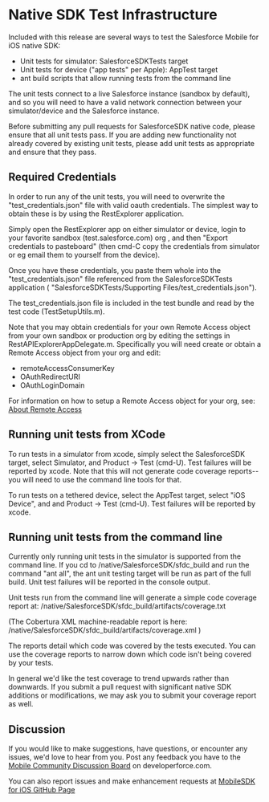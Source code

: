 

# Native SDK Test Infrastructure

Included with this release are several ways to test the Salesforce Mobile for iOS native SDK:

- Unit tests for simulator: SalesforceSDKTests target
- Unit tests for device ("app tests" per Apple): AppTest target
- ant build scripts that allow running tests from the command line

The unit tests connect to a live Salesforce instance (sandbox by default), and so you will need to have a valid network connection between your simulator/device and the Salesforce instance.

Before submitting any pull requests for SalesforceSDK native code, please ensure that all unit tests pass. If you are adding new functionality not already covered by existing unit tests, please add unit tests as appropriate and ensure that they pass.

## Required Credentials

In order to run any of the unit tests, you will need to overwrite the "test\_credentials.json" file with valid oauth credentials.
The simplest way to obtain these is by using the RestExplorer application.  

Simply open the RestExplorer app on either simulator or device, login to your favorite sandbox (test.salesforce.com) org , and then 
"Export credentials to pasteboard" (then cmd-C copy the credentials from simulator or eg email them to yourself from the device).

Once you have these credentials, you paste them whole into the "test\_credentials.json" file referenced from the SalesforceSDKTests application ( "SalesforceSDKTests/Supporting Files/test_credentials.json").  

The test_credentials.json file is included in the test bundle and read by the test code (TestSetupUtils.m).  

Note that you may obtain credentials for your own Remote Access object from your own sandbox or production org by editing the settings in RestAPIExplorerAppDelegate.m.  Specifically you will need create or obtain a Remote Access object from your org and edit:

- remoteAccessConsumerKey
- OAuthRedirectURI
- OAuthLoginDomain

For information on how to setup a Remote Access object for your org, see:
[About Remote Access](http://login.salesforce.com/help/doc/en/remoteaccess_about.htm) 


## Running unit tests from XCode

To run tests in a simulator from xcode, simply select the SalesforceSDK target, select Simulator, and Product -> Test (cmd-U). Test failures will be reported by xcode. Note that this will not generate code coverage reports-- you will need to use the command line tools for that.

To run tests on a tethered device, select the AppTest target, select "iOS Device", and and Product -> Test (cmd-U).  Test failures will be reported by xcode. 

## Running unit tests from the command line 

Currently only running unit tests in the simulator is supported from the command line.
If you cd to /native/SalesforceSDK/sfdc_build and run the command "ant all", the ant unit testing target will be run as part of the full build.  Unit test failures will be reported in the console output. 

Unit tests run from the command line will generate a simple code coverage report at:
/native/SalesforceSDK/sfdc_build/artifacts/coverage.txt

(The Cobertura XML machine-readable report is here:
/native/SalesforceSDK/sfdc_build/artifacts/coverage.xml
)

The reports detail which code was covered by the tests executed.  You can use the coverage reports to narrow down which code isn't being covered by your tests.

In general we'd like the test coverage to trend upwards rather than downwards.  If you submit a pull request with significant native SDK additions or modifications, we may ask you to submit your coverage report as well. 
 

## Discussion

If you would like to make suggestions, have questions, or encounter any issues, we'd love to hear from you.  Post any feedback you have to the [Mobile Community Discussion Board](http://boards.developerforce.com/t5/Mobile/bd-p/mobile) on developerforce.com.

You can also report issues and make enhancement requests at
[MobileSDK for iOS GitHub Page](https://github.com/forcedotcom/SalesforceMobileSDK-iOS/issues)

